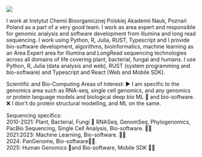 ![](https://github.com/IBCHgenomic/IBCHgenomic/blob/main/codebiogenomics.jpg)

I work at Instytut Chemii  Bioorganicznej Polskiej Akademii Nauk, Poznań Poland as a part of a very good team. I work as area expert and responsible for genomic analysis and software development from illumina and long read sequencing. I work using Python, R, Julia, RUST, Typescript and I provide  bio-software development, algorithms, bioinformatics, machine learning  as an Area Expert area for Illumina and LongRead sequencing technologies  across all domains of life covering plant, bacterial, fungal and humans. I use Python, R, Julia (data  analysis and web), RUST (system programming and bio-software) and Typescript and React (Web and Mobile SDK). 

Scientific and Bio-Computing Areas of Interest: ▶️ I am specific to the genomics area such as RNA-seq, single cell genomics, and any genomics or protein language models and biological deep bio ML 🧬 and bio-software. ❌ I don't do protein structural modelling, and ML on the same.

Sequencing specifics: \
2010-2021: Plant, Bacterial, Fungi 🧬 RNASeq, GenomSeq, Phylogenomics, PacBio Sequencing, Single Cell Analysis, Bio-software. 👨‍💻 \
2021:2023: Machine Learning, Bio-software. 👨‍💻 \
2024: PanGenome, Bio-software👨‍💻. \
2025: Human Genomics 🧬and Bio-software, Mobile SDK 👨‍💻
